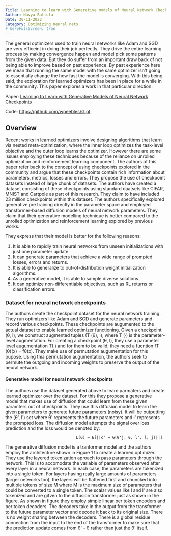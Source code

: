 ```yaml
---
Title: Learning to learn with Generative models of Neural Network Checkpoints
Author: Navya Battula
Date: 30-11-2022
Category: Optimizing neural nets
# heroFullScreen: true
---
```



The general optimizers used to train neural networks like Adam and SGD are very efficeint in doing their job perfectly. They drive the entire learning process by making convergence happen and model pick some patterns from the given data. But they do suffer from an important draw back of not being able to improve based on past experience. By past experience here we mean that running the same model with the same optimizer isn't going to essentially change the how fast the model is converging. With this being said, the exploration for learned optimizers has been in place for a while in the community. This paper explores a work in that particular direction.

Paper: [Learning to Learn with Generative Models of Neural Network Checkpoints](https://arxiv.org/pdf/2209.12892.pdf) 

Code: https://github.com/wpeebles/G.pt

## Overview

Recent works in learned optimizers involve designing algorithms that learn via nested meta-optimization, where the inner loop optimizes the task-level objective and the outer loop learns the optimizer. However there are some issues employing these techniques because of the reliance on unrolled optimization and reinforcement learning component. The authors of this paper refer back to the concept of using checkpoints explored in the community and argue that these checkpoints contain rich information about parameters, metrics, losses and errors. They propose the use of checkpoint datasets instead of large chunk of datasets. The authors have created a dataset consisting of these checkpoints using standard daatsets like CIFAR, MNIST and Cartpole as part of this research. They claim to have included 23 million checkpoints within this dataset. The authors specifically explored generative pre training directly in the parameter space and employed transformer-based diffusion models of neural network parameters. They claim that their generative modelling technique is better compared to the unrolled optimization and reinforcement learning explored by previous works. 

They express that their model is better for the following reasons:

1. It is able to rapidly train neural networks from unseen initializations with just one parameter update. 
2. It can generate parameters that achieve a wide range of prompted losses, errors and returns.
3. It is able to generalize to out-of-distribution weight initialization algorithms. 
4. As a generative model, it is able to sample diverse solutions. 
5. It can optimize non-differentiable objectives, such as RL returns or classification errors.


### Dataset for neural network checkpoints

The authors create the checkpoint dataset for the neural network training. They run optimizers like Adam and SGD and generate parameters and record various checkpoints. These checkpoints are augumented to the actual dataset to enable learned optimizer functioning.  Given a checkpoint (θ, l), we
construct augmented tuples (T (θ), l), where T (·) is the parameter-level augmentation. For creating a checkpoint (θ, l), they use a parameter level augumentation T(.) and for them to be valid, they need a fucntion fT (θ)(x) = fθ(x). They make use of permutation augumentation for this pupose. Using thia permutation augumentation, the authors seek to permute the outgoing and incoming weights to preserve the output of the neural network.

#### Generative model for neural network checkpoints

The authors use the dataset generated above to learn parmaters and create learned optimizer over the dataset. For this they propose a generative model that makes use of diffusion that could learn from these given paramters out of checkpoints. They use this diffusion model to learn the given parameters to generate future parameters (noisy). It will be outputting the (θ', l') set where θ' represents the future parameters and l' represents the prompted loss. The diffusion model attempts the signal over loss prediction and the loss would be denoted by:

                                   L(G) = E[||c' − G(θ'j, θ, l', l, j)||]
                                  
The generative diffusion model is a tranformer model and the authors employ the architecture shown in Figure 1 to create a learned optimizer. They use the layered tokenization aproach to pass parameters through the network. This is to accomodate the variable of parameters observed after every layer in a neural network. In each case, the parameters are tokenized into a single token. For layers having really large amounts of parameters (larger networks too), the layers will be flattened first and chuncked into multiple tokens of size M where M is the maximum size of parameters that could be converted to a single token. The scalar values like l and l' are also tokenized and are gifven to the diffusion transformer just as shown in the figure. As shown in figure they employ simple linear per token encoders and per token decoders. The decoders take in the output from the transformer to the future parameter vector and decode it back to its original size. There is no weight sharing between the decoders. There is a global residue connection from the input to the end of the transformer to make sure that the prediction update comes from θ' - θ rather than just the θ' itself. 





